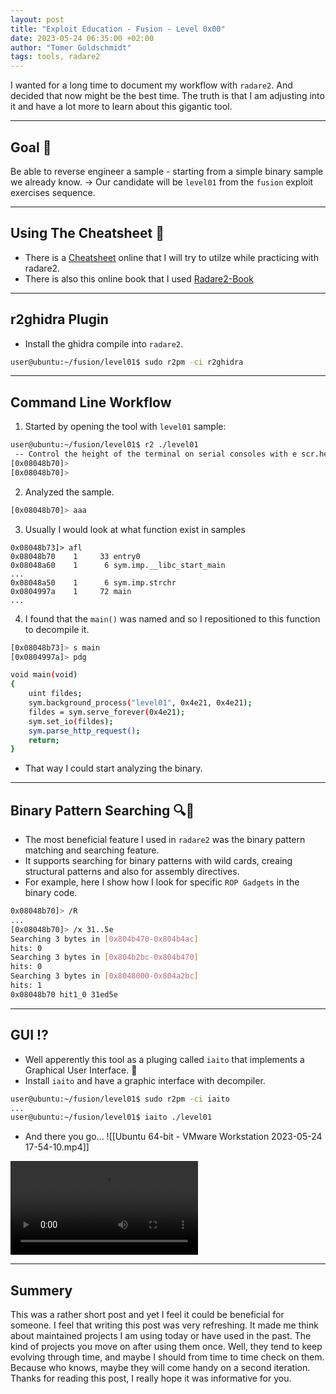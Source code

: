 ```yaml
---
layout: post
title: "Exploit Education - Fusion - Level 0x00"
date: 2023-05-24 06:35:00 +02:00
author: "Tomer Goldschmidt"
tags: tools, radare2
---
```



I wanted for a long time to document my workflow with `radare2`. And decided that now might be the best time.
The truth is that I am adjusting into it and have a lot more to learn about this gigantic tool.

---
## Goal 🎯
Be able to reverse engineer a sample - starting from a simple binary sample we already know. -> Our candidate will be `level01` from the `fusion` exploit exercises sequence.

---
## Using The Cheatsheet 📄
* There is a [Cheatsheet](https://github.com/radareorg/radare2/blob/master/doc/intro.md) online that I will try to utilze while practicing with radare2.
* There is also this online book that I used [Radare2-Book](https://book.rada.re/)

---
## r2ghidra Plugin
* Install the ghidra compile into `radare2`.
```bash
user@ubuntu:~/fusion/level01$ sudo r2pm -ci r2ghidra
```

---
## Command Line Workflow
1. Started by opening the tool with `level01` sample:
```bash
user@ubuntu:~/fusion/level01$ r2 ./level01
 -- Control the height of the terminal on serial consoles with e scr.height
[0x08048b70]> 
[0x08048b70]> 
```

2. Analyzed the sample.
```bash
[0x08048b70]> aaa
```

3. Usually I would look at what function exist in samples
```
0x08048b73]> afl
0x08048b70    1     33 entry0
0x08048a60    1      6 sym.imp.__libc_start_main
...
0x08048a50    1      6 sym.imp.strchr
0x0804997a    1     72 main
...
```

4. I found that the `main()` was named and so I repositioned to this function to decompile it.
```bash
[0x08048b73]> s main
[0x0804997a]> pdg

void main(void)
{
    uint fildes;   
    sym.background_process("level01", 0x4e21, 0x4e21);
    fildes = sym.serve_forever(0x4e21);
    sym.set_io(fildes);
    sym.parse_http_request();
    return;
}
```
* That way I could start analyzing the binary.

---
## Binary Pattern Searching 🔍💪
* The most beneficial feature I used in `radare2` was the binary pattern matching and searching feature.
* It supports searching for binary patterns with wild cards, creaing structural patterns and also for assembly directives.
* For example, here I show how I look for specific `ROP Gadgets` in the binary code.
```bash
0x08048b70]> /R
...
[0x08048b70]> /x 31..5e
Searching 3 bytes in [0x804b470-0x804b4ac]
hits: 0
Searching 3 bytes in [0x804b2bc-0x804b470]
hits: 0
Searching 3 bytes in [0x8048000-0x804a2bc]
hits: 1
0x08048b70 hit1_0 31ed5e
```

---
## GUI ⁉
* Well apperently this tool as a pluging called `iaito` that implements a Graphical User Interface. 🤔
* Install `iaito` and have a graphic interface with decompiler.
```bash
user@ubuntu:~/fusion/level01$ sudo r2pm -ci iaito
...
user@ubuntu:~/fusion/level01$ iaito ./level01
```
* And there you go...
![[Ubuntu 64-bit - VMware Workstation 2023-05-24 17-54-10.mp4]]

<video controls autoplay>
  <source src="assets/radare2.mp4" type="video/mp4">
  Your browser does not support the video tag.
</video>


---
## Summery
This was a rather short post and yet I feel it could be beneficial for someone. 
I feel that writing this post was very refreshing. It made me think about maintained projects I am using today or have used in the past. 
The kind of projects you move on after using them once.
Well, they tend to keep evolving through time, and maybe I should from time to time check on them. Because who knows, maybe they will come handy on a second iteration.
Thanks for reading this post, I really hope it was informative for you.
